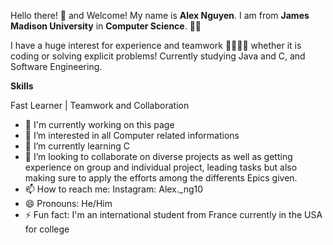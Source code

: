 Hello there! 👋 and Welcome! 
My name is **Alex Nguyen**. I am from **James Madison University** in **Computer Science**. 🧑‍💻

I have a huge interest for experience and teamwork 🫱🏻‍🫲🏻 whether it is coding or solving explicit problems! Currently studying Java and C, and Software Engineering. 

**Skills**

Fast Learner | Teamwork and Collaboration

- 👋 I'm currently working on this page
- 👀 I’m interested in all Computer related informations
- 🌱 I’m currently learning C
- 💞️ I’m looking to collaborate on diverse projects as well as getting experience on group and individual project, leading tasks but also making sure to apply the efforts among the differents Epics given.
- 📫 How to reach me: Instagram: Alex._ng10
- 😄 Pronouns: He/Him
- ⚡ Fun fact: I'm an international student from France currently in the USA for college

<!---
Alex-Ng10/Alex-Ng10 is a ✨ special ✨ repository because its `README.md` (this file) appears on your GitHub profile.
You can click the Preview link to take a look at your changes.
--->
